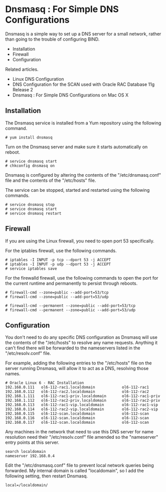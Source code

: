 

Dnsmasq : For Simple DNS Configurations
=======================================

Dnsmasq is a simple way to set up a DNS server for a small network,
rather than going to the trouble of configuring BIND.

- Installation
- Firewall
- Configuration

Related articles.

- Linux DNS Configuration
- DNS Configuration for the SCAN used with Oracle RAC Database 11g Release 2
- Dnsmasq : For Simple DNS Configurations on Mac OS X

Installation
------------

The Dnsmasq service is installed from a Yum repository using the
following command.

    # yum install dnsmasq

Turn on the Dnsmasq server and make sure it starts automatically on
reboot.

    # service dnsmasq start
    # chkconfig dnsmasq on

Dnsmasq is configured by altering the contents of the
"/etc/dnsmasq.conf" file and the contents of the "/etc/hosts" file.

The service can be stopped, started and restarted using the following
commands.

    # service dnsmasq stop
    # service dnsmasq start
    # service dnsmasq restart

Firewall
--------

If you are using the Linux firewall, you need to open port 53
specifically.

For the iptables firewall, use the following commands.

    # iptables -I INPUT -p tcp --dport 53 -j ACCEPT
    # iptables -I INPUT -p udp --dport 53 -j ACCEPT
    # service iptables save

For the firewalld firewall, use the following commands to open the port
for the current runtime and permanently to persist through reboots.

    # firewall-cmd --zone=public --add-port=53/tcp
    # firewall-cmd --zone=public --add-port=53/udp

    # firewall-cmd --permanent --zone=public --add-port=53/tcp
    # firewall-cmd --permanent --zone=public --add-port=53/udp

Configuration
-------------

You don't need to do any specific DNS configuration as Dnsmasq will use
the contents of the "/etc/hosts" to resolve any name requests. Anything
it can't find there will be forwarded to the nameservers listed in the
"/etc/resolv.conf" file.

For example, adding the following entries to the "/etc/hosts" file on
the server running Dnsmasq, will allow it to act as a DNS, resolving
those names.

    # Oracle Linux 6 - RAC Installation
    192.168.0.111   ol6-112-rac1.localdomain            ol6-112-rac1
    192.168.0.112   ol6-112-rac2.localdomain            ol6-112-rac2
    192.168.1.111   ol6-112-rac1-priv.localdomain       ol6-112-rac1-priv
    192.168.1.112   ol6-112-rac2-priv.localdomain       ol6-112-rac2-priv
    192.168.0.113   ol6-112-rac1-vip.localdomain        ol6-112-rac1-vip
    192.168.0.114   ol6-112-rac2-vip.localdomain        ol6-112-rac2-vip
    192.168.0.115   ol6-112-scan.localdomain            ol6-112-scan
    192.168.0.116   ol6-112-scan.localdomain            ol6-112-scan
    192.168.0.117   ol6-112-scan.localdomain            ol6-112-scan

Any machines in the network that need to use this DNS server for name
resolution need their "/etc/resolv.conf" file amended so the
"nameserver" entry points at this server.

    search localdomain
    nameserver 192.168.0.4

Edit the "/etc/dnsmasq.conf" file to prevent local network queries being
forwarded. My internal domain is called "localdomain", so I add the
following setting, then restart Dnsmasq.

    local=/localdomain/

